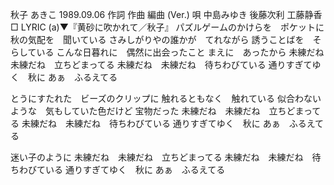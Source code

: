 秋子
あきこ
1989.09.06
作詞  作曲  編曲 (Ver.)   唄
中島みゆき   後藤次利        工藤静香
□ LYRIC (a)▼『黄砂に吹かれて／秋子』
パズルゲームのかけらを　ポケットに
秋の気配を　聞いている
さみしがりやの誰かが　てれながら
誘うことばを　そらしている
こんな日暮れに　偶然に出会ったこと
まえに　あったから
未練だね　未練だね　立ちどまってる
未練だね　未練だね　待ちわびている
通りすぎてゆく　秋に
あぁ　ふるえてる

とうにすたれた　ビーズのクリップに
触れるともなく　触れている
似合わないような　気もしていた色だけど
宝物だった
未練だね　未練だね　立ちどまってる
未練だね　未練だね　待ちわびている
通りすぎてゆく　秋に
あぁ　ふるえてる

迷い子のように
未練だね　未練だね　立ちどまってる
未練だね　未練だね　待ちわびている
通りすぎてゆく　秋に
あぁ　ふるえてる
